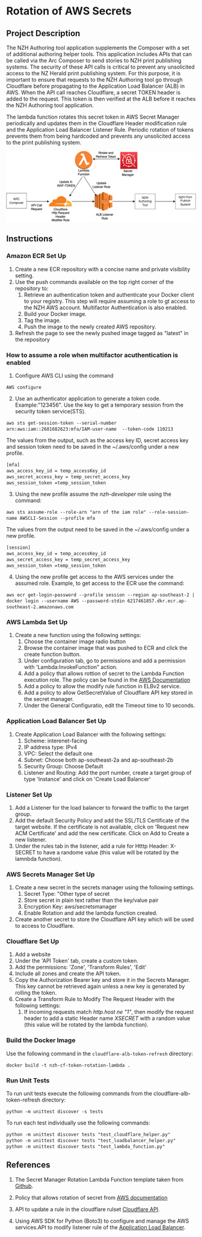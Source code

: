 # Rotation of AWS Secrets
## Project Description
The NZH Authoring tool application supplements the Composer with a set of additional authoring helper tools. This application includes APIs that can be called via the Arc Composer to send stories to NZH print publishing systems. The security of these API calls is critical to prevent any unsolicited access to the NZ Herald print publishing system. For this purpose, it is important to ensure that requests to the NZH Authoring tool go through Cloudflare before propagating to the Application Load Balancer (ALB) in AWS. When the API call reaches Cloudflare, a secret TOKEN header is added to the request. This token is then verified at the ALB before it reaches the NZH Authoring tool application.


The lambda function rotates this secret token in AWS Secret Manager periodically and updates them in the Cloudflare Header modification rule and the Application Load Balancer Listener Rule. Periodic rotation of tokens prevents them from being hardcoded and prevents any unsolicited access to the print publishing system.

![Proposed Solution](image/AWS-Solution.png)

## Instructions

### Amazon ECR Set Up
1. Create a new ECR repository with a concise name and private visibility setting.
2. Use the push commands available on the top right corner of the repository to:
    1. Retrieve an authentication token and authenticate your Docker client to your registry. This step will require assuming a role to gt access to the NZH AWS account. Multifactor Authentication is also enabled.
    2. Build your Docker image.
    3. Tag the image.
    4. Push the image to the newly created AWS repository.
3. Refresh the page to see the newly pushed image tagged as "latest" in the repository
### How to assume a role when multifactor acuthentication is enabled
1. Configure AWS CLI using the command 
```
AWS configure
```
2. Use an authenticator application to generate a token code. Example:"123456". Use the key to get a temporary session from the security token service(STS). 
```
aws sts get-session-token --serial-number arn:aws:iam::2681682623:mfa/IAM-user-name  --token-code 110213
```
The values from the output, such as the access key ID, secret access key and session token need to be saved in the ~/.aws/config under a new profile.
```
[mfa]
aws_access_key_id = temp_accessKey_id
aws_secret_access_key = temp_secret_access_key
aws_session_token =temp_session_token

```
3. Using the new profile assume the *nzh-developer* role using the command:
```
aws sts assume-role --role-arn "arn of the iam role" --role-session-name AWSCLI-Session --profile mfa
```
The values from the output need to be saved in the ~/.aws/config under a new profile.
```
[session]
aws_access_key_id = temp_accessKey_id
aws_secret_access_key = temp_secret_access_key
aws_session_token =temp_session_token
```
4. Using the new profile get access to the AWS services under the assumed role. Example, to get access to the ECR use the command:
```
aws ecr get-login-password --profile session --region ap-southeast-2 | docker login --username AWS --password-stdin 6217461857.dkr.ecr.ap-southeast-2.amazonaws.com
```


### AWS Lambda Set Up
1. Create a new function using the following settings:
    1. Choose the container image radio button
    2. Browse the container image that was pushed to ECR and click the create function button.
    3. Under configuration tab, go to permissions and add a permission with 'Lambda:InvokeFunction" action.
    4. Add a policy that allows rottion of secret to the Lambda Function execution role. The policy can be found in the [AWS Documentation](https://docs.aws.amazon.com/secretsmanager/latest/userguide/rotating-secrets-required-permissions-function.html)
    5. Add a policy to allow the modify rule function in ELBv2 service.
    6. Add a policy to allow GetSecretValue of Cloudflare API key stored in the secret manager.
    7. Under the General Configuratio, edit the Timeout time to 10 seconds.

### Application Load Balancer Set Up
1. Create Application Load Balancer with the following settings:
    1. Scheme: interenet-facing
    2. IP address type: IPv4
    3. VPC: Select the default one
    4. Subnet: Choose both ap-southeast-2a and ap-southeast-2b
    5. Security Group: Choose Default
    6. Listener and Routing: Add the port number, create a target group of type 'Instance' and click on 'Create Load Balancer'

### Listener Set Up
1. Add a Listener for the load balancer to forward the traffic to the target group.
2. Add the default Security Policy and add the SSL/TLS Certificate of the target website. If the certificate is not available, click on 'Request new ACM Certificate' and add the new certificate. Click on Add to Create a new listener.
3. Under the rules tab in the listener, add a rule for Htttp Header: X-SECRET to have a randome value (this value will be rotated by the lamnbda function).


### AWS Secrets Manager Set Up
1. Create a new secret in the secrets manager using the following settings.
    1. Secret Type: "Other type of secret
    2. Store secret in plain text rather than the key/value pair
    3. Encryption Key: aws/secretsmanager
    4. Enable Rotation and add the lambda function created.
2. Create another secret to store the Cloudflare API key which will be used to access to Cloudflare.

### Cloudflare Set Up
1. Add a website 
2. Under the 'API Token' tab, create a custom token.
3. Add the permissions: 'Zone', 'Transform Rules', 'Edit'
4. Include all zones and create the API token.
5. Copy the Authorization Bearer key and store it in the Secrets Manager. This key cannot be retrieved again unless a new key is generated by rolling the token.
6. Create a Transform Rule to Modify The Request Header with the following settings: 
    1.  If incoming requests match *http.host ne "1"*, then modify the request header to add a static Header name *XSECRET* with a random value (this value will be rotated by the lambda function).

### Build the Docker Image
Use the following command in the ```cloudflare-alb-token-refresh``` directory: 

  ```
  docker build -t nzh-cf-token-rotation-lambda . 
  ```

### Run Unit Tests
To run unit tests execute the following commands from the cloudflare-alb-token-refresh directory:

```
python -m unittest discover -s tests
```
To run each test individually use the following commands:

```
python -m unittest discover tests "test_cloudflare_helper.py"
python -m unittest discover tests "test_loadbalancer_helper.py"
python -m unittest discover tests "test_lambda_function.py"
```
## References

1. The Secret Manager Rotation Lambda Function template taken from [Github](https://github.com/aws-samples/aws-secrets-manager-rotation-lambdas/blob/master/SecretsManagerRotationTemplate/lambda_function.py).

2. Policy that allows rotation of secret from [AWS documentation](https://docs.aws.amazon.com/secretsmanager/latest/userguide/rotating-secrets-required-permissions-function.html)

3. API to update a rule in the cloudflare rulset [Cloudflare API](https://developers.cloudflare.com/ruleset-engine/rulesets-api/update-rule/).

4. Using AWS SDK for Python (Boto3) to configure and manage the AWS services.API to modify listener rule of the [Application Load Balancer](https://boto3.amazonaws.com/v1/documentation/api/latest/reference/services/elbv2.html#ElasticLoadBalancingv2.Client.modify_rule).
